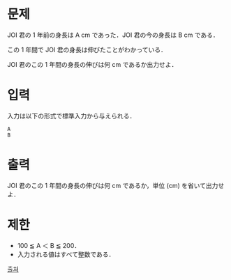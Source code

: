# 문제

JOI 君の 1 年前の身長は A cm であった．JOI 君の今の身長は B cm である．

この 1 年間で JOI 君の身長は伸びたことがわかっている．

JOI 君のこの 1 年間の身長の伸びは何 cm であるか出力せよ．

# 입력

入力は以下の形式で標準入力から与えられる．

```
A
B
```

# 출력

JOI 君のこの 1 年間の身長の伸びは何 cm であるか，単位 (cm) を省いて出力せよ．

# 제한

- 100 ≦ A ＜ B ≦ 200．
- 入力される値はすべて整数である．

[출처](https://www.acmicpc.net/problem/24086)
